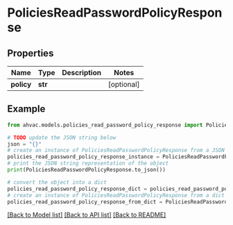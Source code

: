 # PoliciesReadPasswordPolicyResponse


## Properties

Name | Type | Description | Notes
------------ | ------------- | ------------- | -------------
**policy** | **str** |  | [optional] 

## Example

```python
from ahvac.models.policies_read_password_policy_response import PoliciesReadPasswordPolicyResponse

# TODO update the JSON string below
json = "{}"
# create an instance of PoliciesReadPasswordPolicyResponse from a JSON string
policies_read_password_policy_response_instance = PoliciesReadPasswordPolicyResponse.from_json(json)
# print the JSON string representation of the object
print(PoliciesReadPasswordPolicyResponse.to_json())

# convert the object into a dict
policies_read_password_policy_response_dict = policies_read_password_policy_response_instance.to_dict()
# create an instance of PoliciesReadPasswordPolicyResponse from a dict
policies_read_password_policy_response_from_dict = PoliciesReadPasswordPolicyResponse.from_dict(policies_read_password_policy_response_dict)
```
[[Back to Model list]](../README.md#documentation-for-models) [[Back to API list]](../README.md#documentation-for-api-endpoints) [[Back to README]](../README.md)


